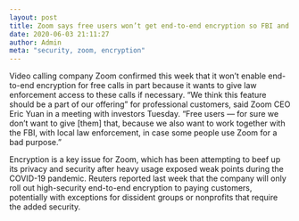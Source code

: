 ```yaml
---
layout: post
title: Zoom says free users won’t get end-to-end encryption so FBI and police can access calls
date: 2020-06-03 21:11:27
author: Admin
meta: "security, zoom, encryption"
---
```

Video calling company Zoom confirmed this week that it won’t enable end-to-end encryption for free calls in part because it wants to give law enforcement access to these calls if necessary. “We think this feature should be a part of our offering” for professional customers, said Zoom CEO Eric Yuan in a meeting with investors Tuesday. “Free users — for sure we don’t want to give [them] that, because we also want to work together with the FBI, with local law enforcement, in case some people use Zoom for a bad purpose.”

Encryption is a key issue for Zoom, which has been attempting to beef up its privacy and security after heavy usage exposed weak points during the COVID-19 pandemic. Reuters reported last week that the company will only roll out high-security end-to-end encryption to paying customers, potentially with exceptions for dissident groups or nonprofits that require the added security.
